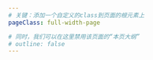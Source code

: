 ```yaml
---
# 关键：添加一个自定义的class到页面的根元素上
pageClass: full-width-page

# 同时，我们可以在这里禁用该页面的“本页大纲”
# outline: false
---
```


<GasCalculator />
